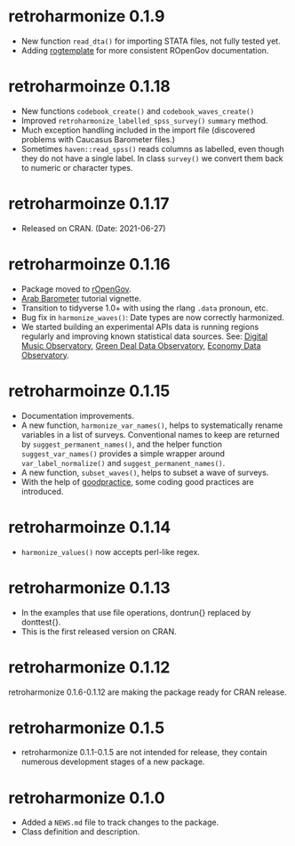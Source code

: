 # retroharmonize 0.1.9
* New function `read_dta()` for importing STATA files, not fully tested yet.
* Adding [rogtemplate](https://github.innominds.com/rOpenGov/rogtemplate) for more consistent ROpenGov documentation.

# retroharmoinze 0.1.18
* New functions `codebook_create()` and `codebook_waves_create()`
* Improved `retroharmonize_labelled_spss_survey()` `summary` method.
* Much exception handling included in the import file (discovered problems with Caucasus Barometer files.)
* Sometimes `haven::read_spss()` reads columns as labelled, even though they do not have a single label. In class `survey()` we convert them back to numeric or character types.

# retroharmoinze 0.1.17
* Released on CRAN. (Date: 2021-06-27)

# retroharmoinze 0.1.16
* Package moved to [rOpenGov](https://github.com/rOpenGov/retroharmonize/).
* [Arab Barometer](https://retroharmonize.dataobservatory.eu/articles/arabbarometer.html) tutorial vignette.
* Transition to tidyverse 1.0+ with using the rlang `.data` pronoun, etc.
* Bug fix in `harmonize_waves()`: Date types are now correctly harmonized.
* We started building an experimental APIs data is running regions regularly and improving known statistical data sources.  See: [Digital Music Observatory](https://music.dataobservatory.eu/), [Green Deal Data Observatory](https://greendeal.dataobservatory.eu/), [Economy Data Observatory](https://economy.dataobservatory.eu/).

# retroharmoinze 0.1.15
* Documentation improvements.
* A new function, `harmonize_var_names()`, helps to systematically rename variables in a list of surveys. Conventional names to keep are returned by `suggest_permanent_names()`, and the helper function `suggest_var_names()` provides a simple wrapper around `var_label_normalize()` and `suggest_permanent_names()`.
* A new function, `subset_waves()`, helps to subset a wave of surveys.
* With the help of [goodpractice](https://github.com/mangothecat/goodpractice), some coding good practices are introduced.

# retroharmoinze 0.1.14
* `harmonize_values()` now accepts perl-like regex.

# retroharmonize 0.1.13
* In the examples that use file operations, dontrun{} replaced by donttest{}. 
* This is the first released version on CRAN.

# retroharmonize 0.1.12
retroharmonize 0.1.6-0.1.12 are making the package ready for CRAN release.

# retroharmonize 0.1.5
* retroharmonize 0.1.1-0.1.5 are not intended for release, they contain numerous development stages of a new package.

# retroharmonize 0.1.0

* Added a `NEWS.md` file to track changes to the package.
* Class definition and description.













